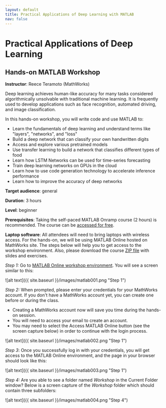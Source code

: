 ```yaml
---
layout: default
title: Practical Applications of Deep Learning with MATLAB
nav: false
---
```


# Practical Applications of Deep Learning
## Hands-on MATLAB Workshop

<!-- original title: Tensor Flow for CNN (Deep Learning) in MATLAB by MathWorks -->

**Instructor**: Reece Teramoto (MathWorks)

Deep learning achieves human-like accuracy for many tasks considered algorithmically unsolvable with
traditional machine learning. It is frequently used to develop applications such as face recognition,
automated driving, and image classification.
 
In this hands-on workshop, you will write code and use MATLAB to:

- Learn the fundamentals of deep learning and understand terms like "layers", "networks", and "loss"
- Build a deep network that can classify your own handwritten digits
- Access and explore various pretrained models
- Use transfer learning to build a network that classifies different types of food
- Learn how LSTM Networks can be used for time-series forecasting
- Train deep learning networks on GPUs in the cloud
- Learn how to use code generation technology to accelerate inference performance
- Learn how to improve the accuracy of deep networks

**Target audience**: general

<!-- **Course plan**: -->

**Duration**: 3 hours

**Level**: beginner

**Prerequisites**: Taking the self-paced MATLAB Onramp course (2 hours) is recommended. The course can be
<a href="https://www.mathworks.com/learn/tutorials/matlab-onramp.html" target="_blank">accessed for
free</a>.

**Laptop software**: All attendees will need to bring laptops with wireless access. For the hands-on, we
will be using MATLAB Online hosted on MathWorks site. The steps below will help you to get access to the
workshop environment. Also, please download the course
[ZIP file](https://owncloud.westgrid.ca/index.php/s/JUrvwg6bABk1Fyu/download) with slides and exercises.

*Step 1:* Go to <a href="https://www.mathworks.com/licensecenter/classroom/DL_UBC_jun2019"
target="_blank">MATLAB Online workshop environment</a>. You will see a screen similar to this:

![alt text]({{ site.baseurl }}/images/matlab001.png "Step 1")

*Step 2:* When prompted, please enter your credentials for your MathWorks account. If you don't have a
MathWorks account yet, you can create one before or during the class.

- Creating a MathWorks account now will save you time during the hands-on session.
- You will need to access your email to create an account.
- You may need to select the Access MATLAB Online button (see the screen capture below) in order to
  continue with the login process.

![alt text]({{ site.baseurl }}/images/matlab002.png "Step 1")

*Step 3*: Once you successfully log in with your credentials, you will get access to the MATLAB Online
environment, and the page in your browser should look like this:

![alt text]({{ site.baseurl }}/images/matlab003.png "Step 1")

*Step 4:* Are you able to see a folder named *Workshop* in the Current Folder window? Below is a screen
capture of the *Workshop* folder which should contain three subfolders:

![alt text]({{ site.baseurl }}/images/matlab004.png "Step 4")
